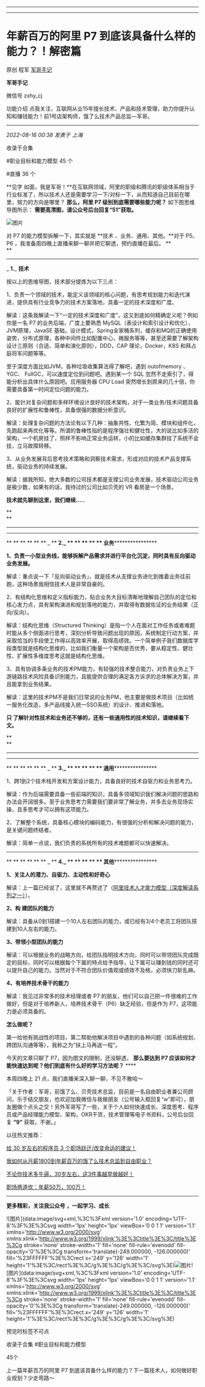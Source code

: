 ----------------------------------------
----------------------------------------
#  年薪百万的阿里 P7 到底该具备什么样的能力？！解密篇

原创 程军  [ 军哥手记 ](javascript:void\(0\);)

**军哥手记** ![]()

微信号 zxhy_cj

功能介绍 点我关注，互联网从业15年擅长技术、产品和技术管理，助力你提升认知和赚钱能力！前1号店架构师，饿了么技术产品总监—军哥。

____

_2022-08-16 00:38_ _发表于 上海_

收录于合集

#职业目标和能力模型 45 个

#直播 36 个

**见字
如面，我是军哥！**在互联网领域，阿里的职级和腾讯的职级体系相当于行业标准了，所以技术人还是需要学习一下/对标一下，从而知道自己目前在哪里，努力的方向是哪里？
**那么，阿里 P7 级别到底需要哪些能力呢？** 如下图思维导图所示： **需要高清图，请公众号后台回复“51”获取。**

![图片](https://mmbiz.qpic.cn/mmbiz_png/zoS8kK5mlOmcia42FKy3IQDTb3X8UPU3TFpojY4BPO7WbFNc1tyiahR4m4wG9YPYKUa1wSujIDFdrvBS57D4cqibw/640?wx_fmt=png&wxfrom=5&wx_lazy=1&wx_co=1)

对 P7 的能力模型拆解一下，其实就是 **技术 、业务、通用、其他。**对于 P5、P6 ，我准备周四晚上直播来聊一聊并把它聊透，预约直播在最后。 **  
**

* * *

  

 _ **1.**_ **技术**

  

按以上的思维导图，技术部分提炼为以下三点：

1、负责一个领域的技术，能定义该领域的核心问题，有思考规划能力和迭代演进，提供具有行业竞争力的技术方案落地，具备一定的技术深度和广度。

解读：这条我解读一下“一定的技术深度和广度”，这又到底如何精确定义呢？例如你是一名 P7 的业务后端，广度上要熟悉
MySQL（表设计和索引设计和优化），JVM原理，JavaSE
基础，设计模式，Spring全家桶系列，缓存和MQ的正确使用姿势，分布式原理，各种中间件比如配置中心，微服务等等，甚至还需要了解架构设计三原则（合适、简单和演化原则），DDD，CAP
理论，Docker，K8S 和拜占庭将军问题等等。

至于深度方面比如JVM，各种垃圾收集算法得了解吧，遇到 outofmemory 、YGC、 FullGC，可以速度定位到问题吧。遇到某一个 SQL
忽然不走索引了，得能分析出具体什么原因吧。应用服务器 CPU Load 突然增长到原来的几十倍，你需要具备第一时间定位问题的能力。

2、能针对复杂问题和多样环境设计良好的技术架构，对于一类业务/技术问题具备良好的扩展性和鲁棒性，具备很强的数据分析意识。

解读：处理复杂问题的方法论有以下几种：抽象共性、化繁为简、模块和组件化，先跑起来再优化等等。所谓的鲁棒性指的是程序强壮和健壮性，大的说比如多活的架构，一个机房挂了，照样不影响正常业务运转，小的比如缓存集群挂了系统不会挂，立马故障转移。

3、从业务发展背后思考技术策略和洞察技术需求，形成对应的技术产品支撑系统，驱动业务的持续发展。  

解读：据我所知，绝大多数的公司技术都是支撑公司业务发展，技术驱动公司业务是极少数，如果有的话，我待过的公司比如贝壳的 VR 看房是一个场景。

 **技术就先聊到这里，我们继续.....**

 **  
**

* * *

 ****  

 ** ** ** ** ** ** _ ** **2.****_ ** ** ** ** ** **业务************************  

  

 **1、负责一小型业务线，能够拆解产品需求并进行平台化沉淀，同时具有反向驱动业务发展。**

解读：重点说一下「反向驱动业务」，就是技术从支撑业务进化到推着业务往前跑，这种场景我相信技术人是非常自豪的。

2、有结构化思维和定义指标能力，贴合业务大目标清晰地理解自己团队的定位和核心发力点，具有架构演进和规划落地的能力，并取得有数据佐证的业务结果（正向/反向）。

解读：结构化思维（Structured
Thinking）是指一个人在面对工作任务或者难题时能从多个侧面进行思考，深刻分析导致问题出现的原因，系统制定行动方案，并采取恰当的手段使工作得以高效率开展，取得高绩效。一个简单例子我们数据库字段类型就是结构化思维的，比如我们衡量一个架构是否优秀，要从稳定性、健壮性、扩展性多维度思考这就是结构化思维。

3、具有协调多条业务的技术PM能力，有较强的技术整合能力，对负责业务上下游链路技术风险具备识别能力，且能提供合理的满足各方诉求的总体解决方案，并且能拿到业务结果。

解读：这里的技术PM不是我们日常说的业务PM，他主要是做技术项目（比如统一服务化改造，多产品线接入统一SSO系统）的设计、推进和落地。

 **只 了解针对性技术和业务还不够的，还有一些通用性的技术知识，请继续看下文。**

  

 **  
**

* * *

 ****  

 ** ** ** ** ** ** _ ** **3.****_ ** ** ** ** ** **通用************************  

  

1、跨1到2个技术栈开发和方案设计能力，具备良好的技术自驱力和业务思考力。  

解读：作为后端需要具备一些前端的知识，具备多领域知识我们解决问题的思路和办法会开阔很多。至于业务思考力需要我们要非常了解业务，并多去业务现场实操，且多思考才可以拥有这项能力。

2、了解整个系统，具备核心模块的编码能力，有很强的分析和解决问题的能力，是关键问题终结者。  

解读：简单一点说，我们负责的系统所有的技术难题都可以快速解决。

  

* * *

  

 ** ** ** ** ** ** _ ** **4.****_ ** ** ** ** ** **其他************************  

  

 **1、关注人的潜力、自驱力、主动性和好奇心**

解读：上一篇已经说了，这里就不再赘述了（[阿里技术人才能力模型（深度解读系列之一）](http://mp.weixin.qq.com/s?__biz=MzA3MDU2MjM4Ng==&mid=2247485420&idx=1&sn=2af9e38460dee60b3ed4dcfc5d3c282e&chksm=9f3ba0d1a84c29c7c65d6e2e2ad19db32db687cc64469f2c66d0e6b4b806717c3476aafdeb8b&scene=21#wechat_redirect)）。

 **2、构 建团队的能力**

解读：具备从0到1搭建一个10人左右团队的能力，或已经有3/4个老员工将团队搭建到10人左右的能力。

 **3、带领小型团队的能力**

解读：可以根据业务的战略方向，给团队指明技术方向，同时可以带领团队完成既定的目标，同时可以根据每个下属的特点给予指导，让下属可以赚到钱的同时还可以提升自己的能力。当然对于不符合团队价值观或绩效不及格，必须快刀斩乱麻。

 **4、有培养技术骨干的能力**

解读：我见过非常多的技术经理或者 P7 的朋友，他们可以自己把一件很难的工作做好，但是对于培养新人，培养技术骨干（P6）缺乏经验，但是作为
P7，这项能力是必须具备的。  

 **怎么做呢？**

第一给他有挑战性的项目，第二帮助他解决项目中遇到的各种问题（如系统规划、跨团队沟通等等），我称之为“扶上马再送一程”。

今天的文章只聊了 P7，因为图文的限制，还没聊透， **那么要达到 P7 应该如何才能快速达到呢？他们到底有什么好的学习方法呢？** ****

本周四晚上 21 点，我们直播来深入聊一聊，不见不散哈～

「关于作者：军哥，前饿了么、贝壳技术总监，目前是一名自由职业者兼公司顾问，乐于结交朋友，也欢迎加我微信与我做朋友（公号输入框回复“w”即可），朋友圈做个点头之交！另外军哥写了一些，关于个人如何快速成长、深度思考、程序员或产品经理能力模型、架构，OKR干货，技术管理等电子书资料，公号后台回复
**“9”** 获取，不谢。」  

以往热文推荐：

[给 30 岁左右的程序员 3
个职场跃迁/改变命运的建议！](http://mp.weixin.qq.com/s?__biz=MzA3MDU2MjM4Ng==&mid=2247496505&idx=1&sn=1cdfac26892252f15b7d156c6030ae4b&chksm=9f385404a84fdd128faf6cb67124abfddcbe4a13f26c07e55932cea60774b0dff7d1a96f995a&scene=21#wechat_redirect)  

[我如何从月薪1800到年薪百万的饿了么技术总监到自由职业？](http://mp.weixin.qq.com/s?__biz=MzA3MDU2MjM4Ng==&mid=2247496443&idx=1&sn=5e99720ac056aba3cd391f5944eec68f&chksm=9f3855c6a84fdcd02a1637c19906d9c8dcf044169ebdc69c946dc63dbd4fd89b380bd6d15e57&scene=21#wechat_redirect)  

[不论你技术多牛逼，30岁左右，这3件事越早做越好！](http://mp.weixin.qq.com/s?__biz=MzA3MDU2MjM4Ng==&mid=2247496381&idx=1&sn=eac150001503f6971680fd77f34be201&chksm=9f385580a84fdc963d095e293555a9248769a064f8ab0f214c178720aae50b6ccc0560fa5cb3&scene=21#wechat_redirect)

[职场两道坎：年薪50万，100万！](http://mp.weixin.qq.com/s?__biz=MzA3MDU2MjM4Ng==&mid=2247496325&idx=1&sn=e7af2e3641a2d738b7cda53496419f4a&chksm=9f3855b8a84fdcae2163059a149313cd4d46ea69aca52a6a4801c4c0cae971623c630adfafdf&scene=21#wechat_redirect)

* * *

  

 **更多精彩，关注我公众号** **，一起学习、成长**

  

![图片](data:image/svg+xml,%3C%3Fxml version='1.0' encoding='UTF-8'%3F%3E%3Csvg
width='1px' height='1px' viewBox='0 0 1 1' version='1.1'
xmlns='http://www.w3.org/2000/svg'
xmlns:xlink='http://www.w3.org/1999/xlink'%3E%3Ctitle%3E%3C/title%3E%3Cg
stroke='none' stroke-width='1' fill='none' fill-rule='evenodd' fill-
opacity='0'%3E%3Cg transform='translate\(-249.000000, -126.000000\)'
fill='%23FFFFFF'%3E%3Crect x='249' y='126' width='1'
height='1'%3E%3C/rect%3E%3C/g%3E%3C/g%3E%3C/svg%3E)![图片](https://mmbiz.qpic.cn/mmbiz_png/b96CibCt70iaajvl7fD4ZCicMcjhXMp1v6UibM134tIsO1j5yqHyNhh9arj090oAL7zGhRJRq6cFqFOlDZMleLl4pw/640?wx_fmt=png)![图片](data:image/svg+xml,%3C%3Fxml
version='1.0' encoding='UTF-8'%3F%3E%3Csvg width='1px' height='1px' viewBox='0
0 1 1' version='1.1' xmlns='http://www.w3.org/2000/svg'
xmlns:xlink='http://www.w3.org/1999/xlink'%3E%3Ctitle%3E%3C/title%3E%3Cg
stroke='none' stroke-width='1' fill='none' fill-rule='evenodd' fill-
opacity='0'%3E%3Cg transform='translate\(-249.000000, -126.000000\)'
fill='%23FFFFFF'%3E%3Crect x='249' y='126' width='1'
height='1'%3E%3C/rect%3E%3C/g%3E%3C/g%3E%3C/svg%3E)

  

预览时标签不可点

收录于合集 #职业目标和能力模型

45个

上一篇年薪百万的阿里 P7 到底该具备什么样的能力？下一篇技术人，如何做好职业规划？少走弯路～

